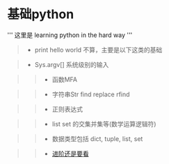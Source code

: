 
# 基础python

'''
这里是 learning python in the hard way
'''


> - print hello world 不算，主要是以下这类的基础 

> - Sys.argv[] 系统级别的输入 

>> - 函数MFA 

>> - 字符串Str   find  replace rfind 

>> - 正则表达式 

>> - list set 的交集并集等(数学运算逻辑符)

>> - 数据类型包括 dict, tuple, list, set

>> - [进阶还是要看](../base_advanced_expert_note/README.md)